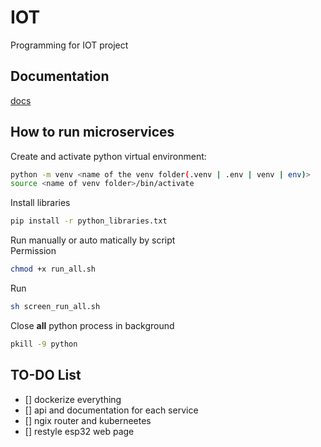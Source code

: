 # IOT
Programming for IOT project

## Documentation
[docs](https://github.com/dagh3n/IOT/blob/main/Documentation/documentation.md)

## How to run microservices
Create and activate python virtual environment:  
```bash
python -m venv <name of the venv folder(.venv | .env | venv | env)>
source <name of venv folder>/bin/activate
```  
Install libraries
```bash
pip install -r python_libraries.txt
```  
Run manually or auto matically by script  
Permission
```bash
chmod +x run_all.sh
```  
Run  
```bash
sh screen_run_all.sh
```  
Close **all** python process in background
```bash
pkill -9 python
```

## TO-DO List
- [] dockerize everything
- [] api and documentation for each service
- [] ngix router and kuberneetes
- [] restyle esp32 web page
